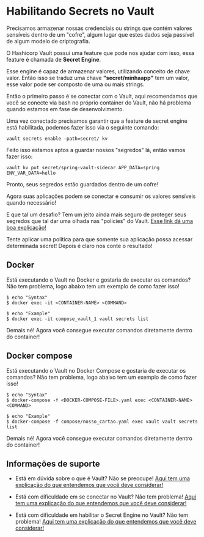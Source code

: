 # Habilitando Secrets no Vault

Precisamos armazenar nossas credenciais ou strings que contém valores sensíveis dentro de um
"cofre", algum lugar que estes dados seja passível de algum modelo de criptografia.

O Hashicorp Vault possui uma feature que pode nos ajudar com isso, essa feature é chamada
de **Secret Engine**.

Esse engine é capaz de armazenar valores, utilizando conceito de chave valor. Então
isso se traduz uma chave **"secret/minhaapp"** tem um valor, esse valor pode ser composto de uma 
ou mais strings.

Então o primeiro passo é se conectar com o Vault, aqui recomendamos que você se conecte via bash no 
próprio container do Vault, não há problema quando estamos em fase de desenvolvimento.

Uma vez conectado precisamos garantir que a feature de secret engine está habilitada, podemos fazer
isso via o seguinte comando:

```shell script
vault secrets enable -path=secret/ kv
```

Feito isso estamos aptos a guardar nossos "segredos" lá, então vamos fazer isso:

```shell script
vault kv put secret/spring-vault-sidecar APP_DATA=spring ENV_VAR_DATA=hello
``` 

Pronto, seus segredos estão guardados dentro de um cofre!

Agora suas aplicações podem se conectar e consumir os valores sensíveis quando necessário!

E que tal um desafio? Tem um jeito ainda mais seguro de proteger seus segredos
que tal dar uma olhada nas "policies" do Vault. [Esse link dá uma boa explicação!](https://www.vaultproject.io/docs/concepts/policies)

Tente aplicar uma política para que somente sua aplicação possa acessar determinada secret! Depois é claro
nos conte o resultado!

## Docker

Está executando o Vault no Docker e gostaria de executar os comandos? Não tem problema, logo abaixo tem um exemplo 
de como fazer isso!

```shell script
$ echo "Syntax"
$ docker exec -it <CONTAINER-NAME> <COMMAND>

$ echo "Example"
$ docker exec -it compose_vault_1 vault secrets list
```

Demais né! Agora você consegue executar comandos diretamente dentro do container!

## Docker compose

Está executando o Vault no Docker Compose e gostaria de executar os comandos? Não tem problema, logo abaixo tem um exemplo 
de como fazer isso!

```shell script
$ echo "Syntax"
$ docker-compose -f <DOCKER-COMPOSE-FILE>.yaml exec <CONTAINER-NAME> <COMMAND>

$ echo "Example"
$ docker-compose -f compose/nosso_cartao.yaml exec vault vault secrets list
```

Demais né! Agora você consegue executar comandos diretamente dentro do container!

## Informações de suporte

* Está em dúvida sobre o que é Vault? Não se preocupe! [Aqui tem uma explicação do que entendemos que você deve considerar!](https://www.vaultproject.io/docs/what-is-vault)

* Está com dificuldade em se conectar no Vault? Não tem problema! [Aqui tem uma explicação do que entendemos que você deve considerar!](https://www.vaultproject.io/docs/commands/login)

* Está com dificuldade em habilitar o Secret Engine no Vault? Não tem problema! [Aqui tem uma explicação do que entendemos que você deve considerar!](https://www.vaultproject.io/docs/commands/secrets/enable)